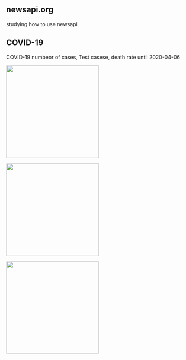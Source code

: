 ## newsapi.org

studying how to use newsapi

## COVID-19
COVID-19 numbeor of cases, Test casese, death rate until 2020-04-06


<img src="https://user-images.githubusercontent.com/53068928/78623340-62839300-78c2-11ea-96ed-533994fe18b3.png" width="250px"></img>

<img src="https://user-images.githubusercontent.com/53068928/78623343-644d5680-78c2-11ea-8cf7-db90ca719668.png" width="250px"></img>

<img src="https://user-images.githubusercontent.com/53068928/78623346-66afb080-78c2-11ea-85f9-e64ab539ed83.png" width="250px"></img>
